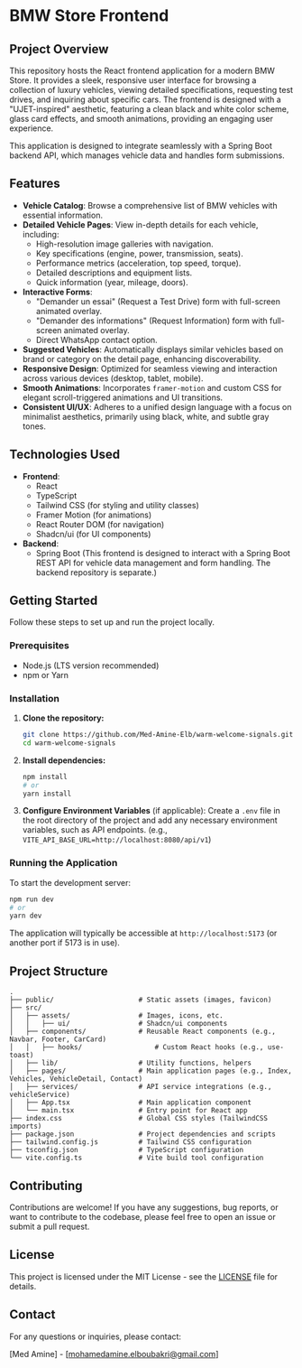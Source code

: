 # BMW Store Frontend

## Project Overview

This repository hosts the React frontend application for a modern BMW Store. It provides a sleek, responsive user interface for browsing a collection of luxury vehicles, viewing detailed specifications, requesting test drives, and inquiring about specific cars. The frontend is designed with a "UJET-inspired" aesthetic, featuring a clean black and white color scheme, glass card effects, and smooth animations, providing an engaging user experience.

This application is designed to integrate seamlessly with a Spring Boot backend API, which manages vehicle data and handles form submissions.

## Features

-   **Vehicle Catalog**: Browse a comprehensive list of BMW vehicles with essential information.
-   **Detailed Vehicle Pages**: View in-depth details for each vehicle, including:
    -   High-resolution image galleries with navigation.
    -   Key specifications (engine, power, transmission, seats).
    -   Performance metrics (acceleration, top speed, torque).
    -   Detailed descriptions and equipment lists.
    -   Quick information (year, mileage, doors).
-   **Interactive Forms**:
    -   "Demander un essai" (Request a Test Drive) form with full-screen animated overlay.
    -   "Demander des informations" (Request Information) form with full-screen animated overlay.
    -   Direct WhatsApp contact option.
-   **Suggested Vehicles**: Automatically displays similar vehicles based on brand or category on the detail page, enhancing discoverability.
-   **Responsive Design**: Optimized for seamless viewing and interaction across various devices (desktop, tablet, mobile).
-   **Smooth Animations**: Incorporates `framer-motion` and custom CSS for elegant scroll-triggered animations and UI transitions.
-   **Consistent UI/UX**: Adheres to a unified design language with a focus on minimalist aesthetics, primarily using black, white, and subtle gray tones.

## Technologies Used

*   **Frontend**:
    *   React
    *   TypeScript
    *   Tailwind CSS (for styling and utility classes)
    *   Framer Motion (for animations)
    *   React Router DOM (for navigation)
    *   Shadcn/ui (for UI components)
*   **Backend**:
    *   Spring Boot (This frontend is designed to interact with a Spring Boot REST API for vehicle data management and form handling. The backend repository is separate.)

## Getting Started

Follow these steps to set up and run the project locally.

### Prerequisites

*   Node.js (LTS version recommended)
*   npm or Yarn

### Installation

1.  **Clone the repository:**
    ```bash
    git clone https://github.com/Med-Amine-Elb/warm-welcome-signals.git
    cd warm-welcome-signals
    ```

2.  **Install dependencies:**
    ```bash
    npm install
    # or
    yarn install
    ```

3.  **Configure Environment Variables** (if applicable):
    Create a `.env` file in the root directory of the project and add any necessary environment variables, such as API endpoints. (e.g., `VITE_API_BASE_URL=http://localhost:8080/api/v1`)

### Running the Application

To start the development server:

```bash
npm run dev
# or
yarn dev
```

The application will typically be accessible at `http://localhost:5173` (or another port if 5173 is in use).

## Project Structure

```
.
├── public/                     # Static assets (images, favicon)
├── src/
│   ├── assets/                 # Images, icons, etc.
│   │   ├── ui/                 # Shadcn/ui components
│   ├── components/             # Reusable React components (e.g., Navbar, Footer, CarCard)
│   │   ├── hooks/                  # Custom React hooks (e.g., use-toast)
│   ├── lib/                    # Utility functions, helpers
│   ├── pages/                  # Main application pages (e.g., Index, Vehicles, VehicleDetail, Contact)
│   ├── services/               # API service integrations (e.g., vehicleService)
│   ├── App.tsx                 # Main application component
│   └── main.tsx                # Entry point for React app
├── index.css                   # Global CSS styles (TailwindCSS imports)
├── package.json                # Project dependencies and scripts
├── tailwind.config.js          # Tailwind CSS configuration
├── tsconfig.json               # TypeScript configuration
└── vite.config.ts              # Vite build tool configuration
```

## Contributing

Contributions are welcome! If you have any suggestions, bug reports, or want to contribute to the codebase, please feel free to open an issue or submit a pull request.

## License

This project is licensed under the MIT License - see the [LICENSE](LICENSE) file for details.

## Contact

For any questions or inquiries, please contact:

[Med Amine] - [mohamedamine.elboubakri@gmail.com]
